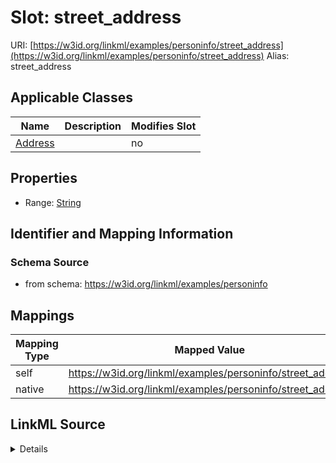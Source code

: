 

# Slot: street_address 



URI: [https://w3id.org/linkml/examples/personinfo/street_address](https://w3id.org/linkml/examples/personinfo/street_address)
Alias: street_address

<!-- no inheritance hierarchy -->





## Applicable Classes

| Name | Description | Modifies Slot |
| --- | --- | --- |
| [Address](Address.md) |  |  no  |






## Properties

* Range: [String](String.md)




## Identifier and Mapping Information






### Schema Source


* from schema: https://w3id.org/linkml/examples/personinfo




## Mappings

| Mapping Type | Mapped Value |
| ---  | ---  |
| self | https://w3id.org/linkml/examples/personinfo/street_address |
| native | https://w3id.org/linkml/examples/personinfo/street_address |




## LinkML Source

<details>
```yaml
name: street_address
from_schema: https://w3id.org/linkml/examples/personinfo
rank: 1000
alias: street_address
owner: Address
domain_of:
- Address
range: string

```
</details>